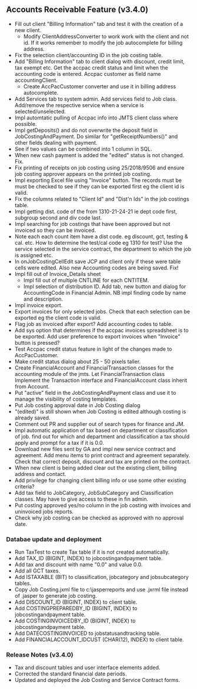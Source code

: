 ## Accounts Receivable Feature (v3.4.0)

- Fill out client "Billing Information" tab and test it with the creation of a new client.
  * Modify ClientAddressConverter to work work with the client and not id.
    If it works remember to modify the job autocomplete for billing address.
- Fix the selection client/accounting ID in the job costing table.
- Add "Billing Information" tab to client dialog with discount, credit limit, 
  tax exempt etc. Get the accpac credit status and limit when the accounting code is
  entered. Accpac customer as field name accountingClient.
  * Create AccPacCustomer converter and use it in billing address autocomplete.
- Add Services tab to system admin. Add services field to Job class. Add/remove the 
  respective service when a service is selected/unselected.
- Impl automtatic pulling of Accpac info into JMTS client class where possible.
- Impl getDeposits() and do not overwrite the deposit field in JobCostingAndPayment.
  Do similar for "getReceiptNumbers()" and other fields dealing with payment.
- See if two values can be combined into 1 column in SQL.
- When new cash payment is added the "edited" status is not changed. Fix.
- Fix printing of receipts on job costing using 25/2018/9506 and ensure job costing approver
  appears on the printed job costing.
- Impl exporting Excel file using "Invoice" button. The records must be
  must be checked to see if they can be exported first eg the client id is valid.
- Fix the columns related to "Client Id" and "Dist'n Ids" in the job costings
  table.
- Impl  getting dist. code of the from 1310-21-24-21 ie dept code first, subgroup 
  second and div code last.
- Impl searching for job costings that have been approved but not invoiced so
  they can be invoiced.
- Note each each count item have a dist code. eg discount, gct, testing & cal. etc.
  How to determine the test/cal code eg 1310 for test? Use the service selected in the service contract,
  the department to which the job is assigned etc.
- In onJobCostingCellEdit save JCP and client only if these were table cells 
    were edited. Also new Accounting codes are being saved. Fix!
- Impl fill out of Invoice_Details sheet
    * Impl fill out of multiple CNTLINE for each CNTITEM.
    * Impl selection of distribution ID. Add tab, new button and dialog for AccountingCode
      in Financial Admin. NB impl finding code by name and description.
- Impl invoice export.
- Export invoices for only selected jobs. Check that each selection can be exported eg the client code is valid. 
- Flag job as invoiced after export? Add accounting codes to table.
- Add sys option that determines if the accpac invoices spreadsheet is to be
  exported. Add user preference to export invoices when "Invoice" button is pressed?
- Test Accpac credit status feature in light of the changes made to AccPacCustomer.
- Make credit status dialog about 25 - 50 pixels taller.
- Create FinancialAccount and FinancialTransaction classes for the accounting module of the jmts. Let FinancialTransaction class Implement the  Transaction interface and FinancialAccount class inherit from Account.
- Put "active" field in the JobCostingAndPayment class and use it to manage the visibility of costing templates.
- Put Job costing approval date in Job Costing dialog
- "(edited)" is still shown when Job Costing is edited although costing is already saved.
- Comment out PR and supplier out of search types for finance and JM.
- Impl automatic application of tax based on department or classification of job.
  find out for which and department and classification a tax should apply and
  prompt for a tax if it is 0.0.
- Download new files sent by GA and impl new service contract and agreement. Add menu 
  items to print contract and agreement separately. Check that correct deposit, discount and tax 
  are printed on the contract.
- When new client is being added clear out the existing client, billing address
  and contact.
- Add privilege for changing client billing info or use some other existing criteria?
- Add tax field to JobCategory, JobSubCategory and Classification classes. May have
  to give access to these in fin admin.
- Put costing approved yes/no column in the job costing with invoices and uninvoiced jobs reports.
- Check why job costing can be checked as approved with no approval date.


### Databae update and deployment
- Run TaxTest to create Tax table if it is not created automatically.
- Add TAX_ID (BIGINT, INDEX) to jobcostingandpayment table.
- Add tax and discount with name "0.0" and value 0.0.
- Add all GCT taxes.
- Add ISTAXABLE (BIT) to classification, jobcategory and jobsubcategory tables.
- Copy Job Costing.jxml file to c:\jasperreports and use .jxrml file instead of 
  .jasper to generate job costing.
- Add DISCOUNT_ID (BIGINT, INDEX) to client table.
- Add COSTINGPREPAREDBY_ID (BIGINT, INDEX) to jobcostingandpayment table.
- Add COSTINGINVOICEDBY_ID (BIGINT, INDEX) to jobcostingandpayment table.
- Add DATECOSTINGINVOICED to jobstatusandtracking table.
- Add FINANCIALACCOUNT_IDCUST (CHAR(12), INDEX) to client table.

### Release Notes (v3.4.0)
- Tax and discount tables and user interface elements added.
- Corrected the standard financial date periods.
- Updated and deployed the Job Costing and Service Contract forms.